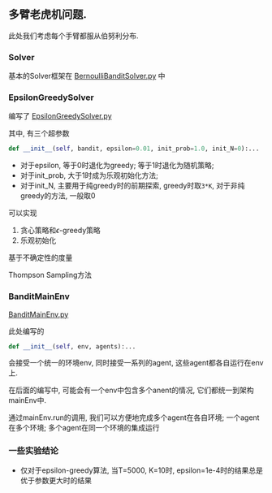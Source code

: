 

## 多臂老虎机问题. 

此处我们考虑每个手臂都服从伯努利分布. 


### Solver

基本的Solver框架在
[BernoulliBanditSolver.py](BernoulliBanditSolver.py)
中

### EpsilonGreedySolver
编写了
[EpsilonGreedySolver.py](EpsilonGreedySolver.py)

其中, 有三个超参数

```python
def __init__(self, bandit, epsilon=0.01, init_prob=1.0, init_N=0):...
```

 - 对于epsilon, 等于0时退化为greedy; 等于1时退化为随机策略;
 - 对于init_prob, 大于1时成为乐观初始化方法;
 - 对于init_N, 主要用于纯greedy时的前期探索, greedy时取`3*K`, 对于非纯greedy的方法, 一般取0

可以实现
 1. 贪心策略和$\epsilon$-greedy策略
 2. 乐观初始化

基于不确定性的度量


Thompson Sampling方法

### BanditMainEnv
[BanditMainEnv.py](..%2F..%2Fenvs%2FBanditEnv%2FBanditMainEnv.py)

此处编写的
```python
def __init__(self, env, agents):...
```

会接受一个统一的环境env, 同时接受一系列的agent, 这些agent都各自运行在env上. 

在后面的编写中, 可能会有一个env中包含多个anent的情况, 它们都统一到架构mainEnv中. 

通过mainEnv.run的调用, 我们可以方便地完成多个agent在各自环境;
一个agent在多个环境; 多个agent在同一个环境的集成运行

### 一些实验结论

 - 仅对于epsilon-greedy算法, 当T=5000, K=10时, epsilon=1e-4时的结果总是优于参数更大时的结果
